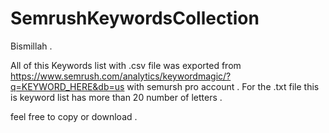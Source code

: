 # SemrushKeywordsCollection
Bismillah . 

All of this Keywords list with .csv file was exported from https://www.semrush.com/analytics/keywordmagic/?q=KEYWORD_HERE&db=us with semursh pro account .
For the .txt file this is keyword list has more than 20 number of letters .

feel free to copy or download .

